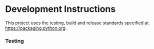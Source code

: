 # Development Instructions

This project uses the testing, build and release standards specified
at https://packaging.python.org.

### Testing

### 

